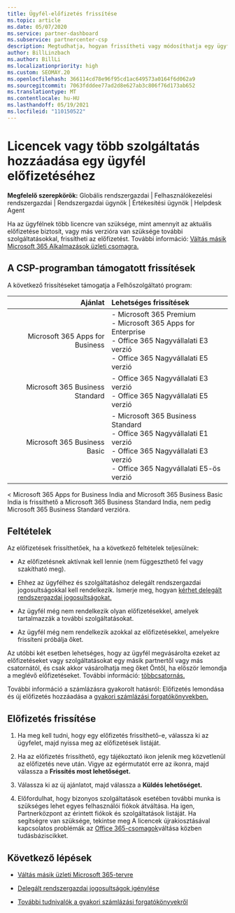 ```yaml
---
title: Ügyfél-előfizetés frissítése
ms.topic: article
ms.date: 05/07/2020
ms.service: partner-dashboard
ms.subservice: partnercenter-csp
description: Megtudhatja, hogyan frissítheti vagy módosíthatja egy ügyfél előfizetését. Adjon hozzá további licenceket, vagy lépjen egy másik verzióra további szolgáltatásokkal.
author: BillLinzbach
ms.author: BillLi
ms.localizationpriority: high
ms.custom: SEOMAY.20
ms.openlocfilehash: 366114cd78e96f95cd1ac649573a0164f6d062a9
ms.sourcegitcommit: 7063fdddee77ad2d8e627ab3c806f76d173ab652
ms.translationtype: MT
ms.contentlocale: hu-HU
ms.lasthandoff: 05/19/2021
ms.locfileid: "110150522"
---
```

# <a name="add-licenses-or-more-services-to-a-customers-subscription"></a>Licencek vagy több szolgáltatás hozzáadása egy ügyfél előfizetéséhez

**Megfelelő szerepkörök:** Globális rendszergazdai | Felhasználókezelési rendszergazdai | Rendszergazdai ügynök | Értékesítési ügynök | Helpdesk Agent

Ha az ügyfélnek több licencre van szüksége, mint amennyit az aktuális előfizetése biztosít, vagy más verzióra van szüksége további szolgáltatásokkal, frissítheti az előfizetést. További információ: [Váltás másik Microsoft 365 Alkalmazások üzleti csomagra.](/microsoft-365/commerce/subscriptions/switch-to-a-different-plan)

## <a name="upgrades-supported-in-the-csp-program"></a>A CSP-programban támogatott frissítések <a id="upgradesubscription"></a>

A következő frissítéseket támogatja a Felhőszolgáltató program:

| Ajánlat | Lehetséges frissítések|
|---:|:---|
| Microsoft 365 Apps for Business   | - Microsoft 365 Premium <br/>  - Microsoft 365 Apps for Enterprise <br/> - Office 365 Nagyvállalati E3 verzió <br/> - Office 365 Nagyvállalati E5 verzió <br/> |
| Microsoft 365 Business Standard    | - Office 365 Nagyvállalati E3 verzió <br/> - Office 365 Nagyvállalati E5 verzió <br/> |
| Microsoft 365 Business Basic | - Microsoft 365 Business Standard <br/> - Office 365 Nagyvállalati E1 verzió <br/> - Office 365 Nagyvállalati E3 verzió<br/> - Office 365 Nagyvállalati E5-ös verzió <br/> |

< Microsoft 365 Apps for Business India and Microsoft 365 Business Basic India is frissíthető a Microsoft 365 Business Standard India, nem pedig Microsoft 365 Business Standard verzióra.


## <a name="conditions"></a>Feltételek

Az előfizetések frissíthetőek, ha a következő feltételek teljesülnek:

- Az előfizetésnek aktívnak kell lennie (nem függeszthető fel vagy szakítható meg).

- Ehhez az ügyfélhez és szolgáltatáshoz delegált rendszergazdai jogosultságokkal kell rendelkezik. Ismerje meg, hogyan [kérhet delegált rendszergazdai jogosultságokat.](request-a-relationship-with-a-customer.md)

- Az ügyfél még nem rendelkezik olyan előfizetésekkel, amelyek tartalmazzák a további szolgáltatásokat.

- Az ügyfél még nem rendelkezik azokkal az előfizetésekkel, amelyekre frissíteni próbálja őket.

Az utóbbi két esetben lehetséges, hogy az ügyfél megvásárolta ezeket az előfizetéseket vagy szolgáltatásokat egy másik partnertől vagy más csatornától, és csak akkor vásárolhatja meg őket Öntől, ha először lemondja a meglévő előfizetéseket. További információ: [többcsatornás.](multichannel.md)

További információ a számlázásra gyakorolt hatásról: Előfizetés lemondása és új előfizetés hozzáadása a [gyakori számlázási forgatókönyvekben.](common-billing-scenarios.md)

## <a name="upgrade-a-subscription"></a>Előfizetés frissítése

1. Ha meg kell tudni, hogy egy előfizetés frissíthető-e, válassza ki az ügyfelet, majd nyissa meg az előfizetések listáját.

2. Ha az előfizetés frissíthető, egy tájékoztató ikon jelenik meg közvetlenül az előfizetés neve után. Vigye az egérmutatót erre az ikonra, majd válassza a **Frissítés most lehetőséget.**

3. Válassza ki az új ajánlatot, majd válassza a **Küldés lehetőséget.**

4. Előfordulhat, hogy bizonyos szolgáltatások esetében további munka is szükséges lehet egyes felhasználói fiókok átváltása. Ha igen, Partnerközpont az érintett fiókok és szolgáltatások listáját. Ha segítségre van szüksége, tekintse meg A licencek újrakiosztásával kapcsolatos problémák az [Office 365-csomagok](/microsoft-365/commerce/subscriptions/switch-to-a-different-plan)váltása közben tudásbáziscikket.


## <a name="next-steps"></a>Következő lépések

- [Váltás másik üzleti Microsoft 365-tervre](/microsoft-365/commerce/subscriptions/switch-to-a-different-plan)

- [Delegált rendszergazdai jogosultságok igénylése](request-a-relationship-with-a-customer.md)

- [További tudnivalók a gyakori számlázási forgatókönyvekről](common-billing-scenarios.md)

